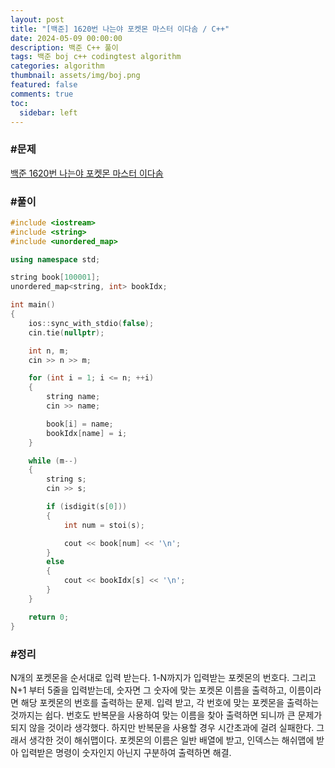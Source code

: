 ```yaml
---
layout: post
title: "[백준] 1620번 나는야 포켓몬 마스터 이다솜 / C++"
date: 2024-05-09 00:00:00
description: 백준 C++ 풀이
tags: 백준 boj c++ codingtest algorithm
categories: algorithm
thumbnail: assets/img/boj.png
featured: false
comments: true
toc:
  sidebar: left
---
```


### #문제
[백준 1620번 나는야 포켓몬 마스터 이다솜](https://www.acmicpc.net/problem/1620)

### #풀이
```c++
#include <iostream>
#include <string>
#include <unordered_map>

using namespace std;

string book[100001];
unordered_map<string, int> bookIdx;

int main()
{
	ios::sync_with_stdio(false);
	cin.tie(nullptr);

	int n, m;
	cin >> n >> m;

	for (int i = 1; i <= n; ++i)
	{
		string name;
		cin >> name;

		book[i] = name;
		bookIdx[name] = i;
	}

	while (m--)
	{
		string s;
		cin >> s;

		if (isdigit(s[0]))
		{
			int num = stoi(s);

			cout << book[num] << '\n';
		}
		else
		{
			cout << bookIdx[s] << '\n';
		}
	}

	return 0;
}
```

### #정리
N개의 포켓몬을 순서대로 입력 받는다. 1-N까지가 입력받는 포켓몬의 번호다. 그리고 N+1 부터 5줄을 입력받는데, 숫자면 그 숫자에 맞는 포켓몬 이름을 출력하고, 이름이라면 해당 포켓몬의 번호를 출력하는 문제. 입력 받고, 각 번호에 맞는 포켓몬을 출력하는 것까지는 쉽다. 번호도 반복문을 사용하여 맞는 이름을 찾아 출력하면 되니까 큰 문제가 되지 않을 것이라 생각했다. 하지만 반복문을 사용할 경우 시간초과에 걸려 실패한다. 그래서 생각한 것이 해쉬맵이다. 포켓몬의 이름은 일반 배열에 받고, 인덱스는 해쉬맵에 받아 입력받은 명령이 숫자인지 아닌지 구분하여 출력하면 해결.